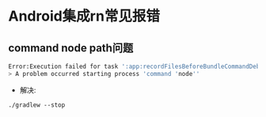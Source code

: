 # Android集成rn常见报错

## command node path问题

```bash
Error:Execution failed for task ':app:recordFilesBeforeBundleCommandDebug'.
> A problem occurred starting process 'command 'node''
```

-   解决:

```
./gradlew --stop
```
